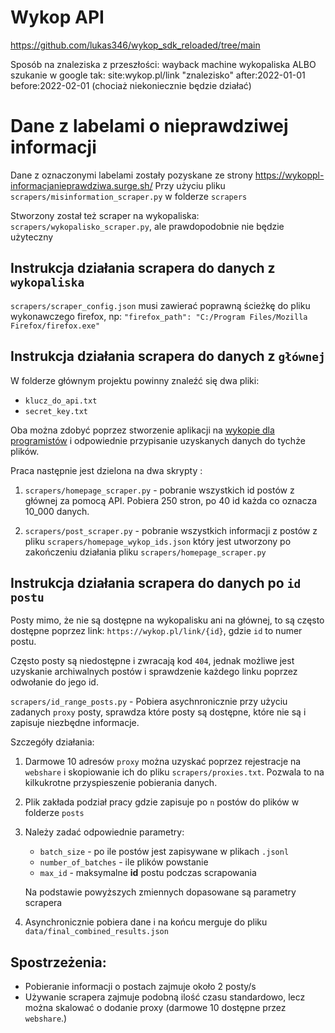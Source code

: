 # Wykop API

https://github.com/lukas346/wykop_sdk_reloaded/tree/main

Sposób na znaleziska z przeszłości: wayback machine wykopaliska ALBO
szukanie w google tak: site:wykop.pl/link "znalezisko" after:2022-01-01 before:2022-02-01 (chociaż niekoniecznie będzie działać)

# Dane z labelami o nieprawdziwej informacji

Dane z oznaczonymi labelami zostały pozyskane ze strony https://wykoppl-informacjanieprawdziwa.surge.sh/ Przy użyciu pliku `scrapers/misinformation_scraper.py` w folderze `scrapers`

Stworzony został też scraper na wykopaliska: `scrapers/wykopalisko_scraper.py`, ale prawdopodobnie nie będzie użyteczny

## Instrukcja działania scrapera do danych z `wykopaliska`

`scrapers/scraper_config.json` musi zawierać poprawną ścieżkę do pliku wykonawczego firefox, np: `"firefox_path": "C:/Program Files/Mozilla Firefox/firefox.exe"`

## Instrukcja działania scrapera do danych z `głównej`

W folderze głównym projektu powinny znaleźć się dwa pliki:

- `klucz_do_api.txt`
- `secret_key.txt`

Oba można zdobyć poprzez stworzenie aplikacji na [wykopie dla programistów](https://dev.wykop.pl/) i odpowiednie przypisanie uzyskanych danych do tychże plików.

Praca następnie jest dzielona na dwa skrypty :

1. `scrapers/homepage_scraper.py` - pobranie wszystkich id postów z głównej za pomocą API. Pobiera 250 stron, po 40 id każda co oznacza 10_000 danych.

2. `scrapers/post_scraper.py` - pobranie wszystkich informacji z postów z pliku `scrapers/homepage_wykop_ids.json` który jest utworzony po zakończeniu działania pliku `scrapers/homepage_scraper.py`

## Instrukcja działania scrapera do danych po `id postu`

Posty mimo, że nie są dostępne na wykopalisku ani na głównej, to są często dostępne poprzez link: `https://wykop.pl/link/{id}`, gdzie `id` to numer postu.

Często posty są niedostępne i zwracają kod `404`, jednak możliwe jest uzyskanie archiwalnych postów i sprawdzenie każdego linku poprzez odwołanie do jego id.

`scrapers/id_range_posts.py` - Pobiera asychnronicznie przy użyciu zadanych `proxy` posty, sprawdza które posty są dostępne, które nie są i zapisuje niezbędne informacje.

Szczegóły działania:

1. Darmowe 10 adresów `proxy` można uzyskać poprzez rejestracje na `webshare` i skopiowanie ich do pliku `scrapers/proxies.txt`. Pozwala to na kilkukrotne przyspieszenie pobierania danych.
2. Plik zakłada podział pracy gdzie zapisuje po `n` postów do plików w folderze `posts`
3. Należy zadać odpowiednie parametry:

   - `batch_size` - po ile postów jest zapisywane w plikach `.jsonl`
   - `number_of_batches` - ile plików powstanie
   - `max_id` - maksymalne **id** postu podczas scrapowania

   Na podstawie powyższych zmiennych dopasowane są parametry scrapera

4. Asynchronicznie pobiera dane i na końcu merguje do pliku `data/final_combined_results.json`

## Spostrzeżenia:

- Pobieranie informacji o postach zajmuje około 2 posty/s
- Używanie scrapera zajmuje podobną ilość czasu standardowo, lecz można skalować o dodanie proxy (darmowe 10 dostępne przez `webshare`.)
